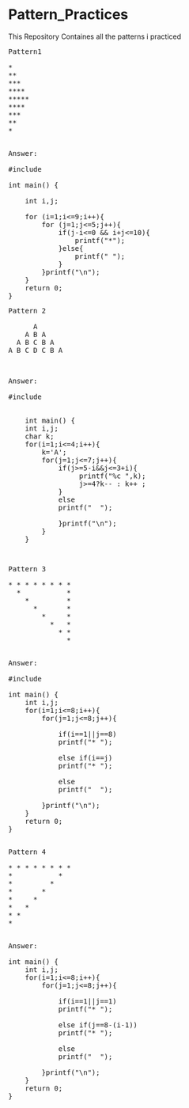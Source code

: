 # Pattern_Practices

This Repository Containes all the patterns i practiced

<pre>
Pattern1

*    
**   
***  
**** 
*****
**** 
***  
**   
*    
</pre>

<pre>

Answer: 

#include <stdio.h>

int main() {

    int i,j;

    for (i=1;i<=9;i++){
        for (j=1;j<=5;j++){
            if(j-i<=0 && i+j<=10){
                printf("*");
            }else{
                printf(" ");
            }
        }printf("\n");
    }
    return 0;
}
</pre>

<pre>
Pattern 2

      A       
    A B A     
  A B C B A   
A B C D C B A 

</pre>

<pre>

Answer:

#include <stdio.h>


    int main() {
    int i,j;
    char k;
    for(i=1;i<=4;i++){
        k='A';
        for(j=1;j<=7;j++){
            if(j>=5-i&&j<=3+i){
                 printf("%c ",k);
                 j>=4?k-- : k++ ;
            }
            else
            printf("  ");

            }printf("\n");
        }
    }

</pre>

<pre></pre>
<pre>
Pattern 3

* * * * * * * * 
  *           * 
    *         * 
      *       * 
        *     * 
          *   * 
            * * 
              * 
</pre>
<pre>

Answer:

#include <stdio.h>

int main() {
    int i,j;
    for(i=1;i<=8;i++){
        for(j=1;j<=8;j++){
            
            if(i==1||j==8)
            printf("* ");
            
            else if(i==j)
            printf("* ");
            
            else
            printf("  ");
            
        }printf("\n");
    }
    return 0;
}

</pre>

<pre>
Pattern 4

* * * * * * * * 
*           *   
*         *     
*       *       
*     *         
*   *           
* *             
*    
</pre>
<pre>

Answer:

int main() {
    int i,j;
    for(i=1;i<=8;i++){
        for(j=1;j<=8;j++){
            
            if(i==1||j==1)
            printf("* ");
            
            else if(j==8-(i-1))
            printf("* ");
            
            else
            printf("  ");
            
        }printf("\n");
    }
    return 0;
}

</pre>
